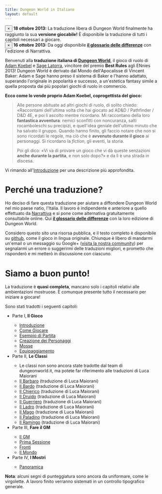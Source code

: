 ```yaml
---
title: Dungeon World in Italiano
layout: default
---
```


<div class="alert alert-success">
    <button type="button" class="close" data-dismiss="alert">×</button>
    <strong>18 ottobre 2013:</strong> La traduzione libera di Dungeon World finalmente ha raggiunto la sua <strong>versione giocabile!</strong> È disponibile la traduzione di tutti i capitoli necessari a giocare.
</div>

<div class="alert alert-info">
    <button type="button" class="close" data-dismiss="alert">×</button>
    <strong>16 ottobre 2013:</strong> Da oggi disponibile <a href="/glossario" style="font-weight:bold">il glossario delle differenze</a> con l'edizione di Narrattiva.
</div>

Benvenuti alla **traduzione italiana di [Dungeon World][dw]**, il gioco di ruolo di [Adam Koebel][adam] e [Sage Latorra][sage], vincitore del premio **Best Rules** agli ENnies 2013! Dungeon World è derivato dal Mondo dell'Apocalisse di Vincent Baker: Adam e Sage hanno preso il sistema di Baker e l'hanno adattato, superando l'originale in popolarità e successo, a un'estetica fantasy simile a quella proposta dai più popolari giochi di ruolo in commercio.

**Ecco come lo vende proprio Adam Koebel, coprogettista del gioco:**

> Alle persone abituate ad altri giochi di ruolo, di solito chiedo: «Raccontami dell'ultima volta che hai giocato ad AD&D / Pathfinder / D&D 4E, e poi li ascolto mentre ricordano. Mi raccontano della loro **fantastica avventura**: nemici sconfitti con noncuranza, salti rocamboleschi su precipizi, e quell'idea geniale dell'ultimo minuto che ha salvato il gruppo. Quando hanno finito, gli faccio notare che non si sono ricordati le regole, ma ciò che è **avvenuto durante il gioco** ai personaggi. Si ricordano la *fiction*, gli eventi, la storia.
> 
> Poi gli dico: «Vi va di provare un gioco che vi dà queste senzazioni **anche durante la partita**, e non solo dopo?» e da lì è una strada in discesa.﻿

Vi rimando all'[Introduzione](introduzione) per una descrizione più approfondita.

# Perché una traduzione?

Ho deciso di fare questa traduzione per aiutare a diffondere Dungeon World nel mio paese natìo, l'Italia. Il lavoro è indipendente e anteriore a quello effettuato da [Narrattiva](www.narrattiva.it) e si pone come alternativa gratuitamente consultabile online. Qui **[il glossario delle differenze](/glossario)** con la loro edizione di Dungeon World.

Considero questo sito una risorsa pubblica, e il testo completo è disponibile su [github][git], come il gioco in lingua originale. Chiunque è libero di mandarmi un'email o un messaggio su Google+ ([visita la nostra community][community]) per segnalarmi un errore o suggerirmi delle traduzioni migliori, e prometto che risponderò e mi metterò in discussione con ciascuno.

# Siamo a buon punto!

La traduzione è **quasi completa**, mancano solo i capitoli relativi alle ambientazioni mostruose. È comunque presente tutto il necessario per iniziare a giocare!

Sono stati tradotti i seguenti capitoli:

<ul>
	<li>Parte I,<b> Il Gioco</b></li>
	<ul>
		<li><a href="introduzione">Introduzione</a></li>
		<li><a href="come-giocare">Come Giocare</a></li>
		<li><a href="esempio">Esempio di Partita</a></li>
		<li><a href="creazione-personaggi">Creazione dei Personaggi</a></li>
		<li><a href="mosse">Mosse</a></li>
		<li><a href="equipaggiamento">Equipaggiamento</a></li>
	</ul>
	<li>Parte II, <b>Le Classi</b></li>    
    <ul>
        <li>Le classi non sono ancora state tradotte dal team di dungeonworld.it, ma potete far riferimento alle traduzioni di Luca Maiorani</li>
		<li><a href="/barbaro">Il Barbaro</a> (traduzione di Luca Maiorani)</li>	
        <li><a href="/bardo">Il Bardo</a> (traduzione di Luca Maiorani)</li>	
    	<li><a href="/chierico">Il Chierico</a> (traduzione di Luca Maiorani)</li>	
    	<li><a href="/druido">Il Druido</a> (traduzione di Luca Maiorani)</li>	
    	<li><a href="/guerriero">Il Guerriero</a> (traduzione di Luca Maiorani)</li>	
    	<li><a href="/ladro">Il Ladro</a> (traduzione di Luca Maiorani)</li>	
    	<li><a href="/mago">Il Mago</a> (traduzione di Luca Maiorani)</li>	
    	<li><a href="/paladino">Il Paladino</a> (traduzione di Luca Maiorani)</li>	
    	<li><a href="/ramigo">Il Ramingo</a> (traduzione di Luca Maiorani)</li>	
    </ul>
	<li>Parte III, <b>Fare il GM</b></li>
	<ul>
		<li><a href="il-gm">Il GM</a></li>
		<li><a href="prima-sessione">Prima Sessione</a></li>
        <li><a href="fronti">Fronti</a></li>
        <li><a href="il-mondo">Il Mondo</a></li>
	</ul>
    <li>Parte IV, <b>I Mostri</b></li>
	<ul>
		<li><a href="mostri">Panoramica</a></li>
	</ul>
</ul>

**Nota**: alcuni segni di punteggiatura sono ancora da uniformare, come le virgolette. A lavoro finito verranno sistemati in un controllo tipografico generale.

[dw]: http://www.dungeon-world.com
[adam]: https://plus.google.com/112484087750169360510
[sage]: https://plus.google.com/117415966179711277938
[community]: https://plus.google.com/communities/114321549831158308890
[git]: https://github.com/claudiofreda/Dungeon-World-Italiano
